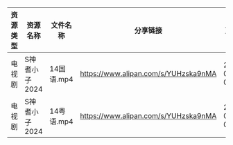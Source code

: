 | 资源类型 | 资源名称      | 文件名称     | 分享链接                                 | 更新时间                |
| ---- | --------- | -------- | ------------------------------------ | ------------------- |
| 电视剧  | S神耆小子2024 | 14国语.mp4 | https://www.alipan.com/s/YUHzska9nMA | 2024-05-24 00:07:30 |
| 电视剧  | S神耆小子2024 | 14粤语.mp4 | https://www.alipan.com/s/YUHzska9nMA | 2024-05-24 00:07:29 |
